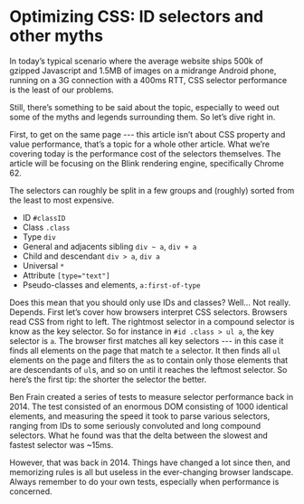 
# Optimizing CSS: ID selectors and other myths

In today’s typical scenario where the average website ships 500k of gzipped Javascript and 1.5MB of images on a midrange Android phone, running on a 3G connection with a 400ms RTT, CSS selector performance is the least of our problems.

Still, there’s something to be said about the topic, especially to weed out some of the myths and legends surrounding them. So let’s dive right in.

First, to get on the same page --- this article isn’t about CSS property and value performance, that’s a topic for a whole other article. What we’re covering today is the performance cost of the selectors themselves. The article will be focusing on the Blink rendering engine, specifically Chrome 62.

The selectors can roughly be split in a few groups and (roughly) sorted from the least to most expensive.

- ID `#classID`
- Class `.class`
- Type `div`
- General and adjacents sibling `div ~ a`, `div + a`
- Child and descendant `div > a`, `div a`
- Universal `*`
- Attribute `[type="text"]`
- Pseudo-classes and elements, `a:first-of-type`

Does this mean that you should only use IDs and classes? Well… Not really. Depends. First let’s cover how browsers interpret CSS selectors.
Browsers read CSS from right to left. The rightmost selector in a compound selector is know as the key selector. So for instance in `#id .class > ul a`, the key selector is `a`. The browser first matches all key selectors --- in this case it finds all elements on the page that match te `a` selector. It then finds all `ul` elements on the page and filters the `a`s to contain only those elements that are descendants of `ul`s, and so on until it reaches the leftmost selector. So here’s the first tip: the shorter the selector the better.

Ben Frain created a series of tests to measure selector performance back in 2014. The test consisted of an enormous DOM consisting of 1000 identical elements, and measuring the speed it took to parse various selectors, ranging from IDs to some seriously convoluted and long compound selectors. What he found was that the delta between the slowest and fastest selector was ~15ms.

However, that was back in 2014. Things have changed a lot since then, and memorizing rules is all but useless in the ever-changing browser landscape. Always remember to do your own tests, especially when performance is concerned.


<!--stackedit_data:
eyJoaXN0b3J5IjpbOTQ1MDczMTA4XX0=
-->